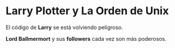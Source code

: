 # Larry Plotter y La Orden de Unix

El código de **Larry** se está volviendo peligroso.

**Lord Ballmermort** y sus **followers** cada vez son más poderosos.
